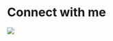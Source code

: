 # Connect with me
![](https://komarev.com/ghpvc/?username=your-github-username&label=PROFILE+VIEWS)
